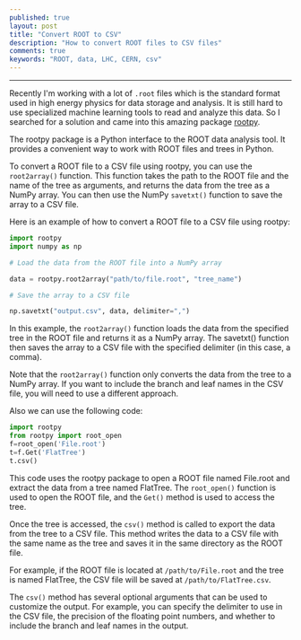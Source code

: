```yaml
---
published: true
layout: post
title: "Convert ROOT to CSV"
description: "How to convert ROOT files to CSV files"
comments: true
keywords: "ROOT, data, LHC, CERN, csv"
---
```


-----------------------


Recently I'm working with a lot of `.root` files which is the standard format used in high energy physics for data storage and analysis. It is still hard to use specialized machine learning tools to read and analyze this data. So I searched for a solution and came into this amazing package [rootpy](https://www.rootpy.org/). 

The rootpy package is a Python interface to the ROOT data analysis tool. It provides a convenient way to work with ROOT files and trees in Python.

To convert a ROOT file to a CSV file using rootpy, you can use the `root2array()` function. This function takes the path to the ROOT file and the name of the tree as arguments, and returns the data from the tree as a NumPy array. You can then use the NumPy `savetxt()` function to save the array to a CSV file.

Here is an example of how to convert a ROOT file to a CSV file using rootpy:

``` python
import rootpy
import numpy as np

# Load the data from the ROOT file into a NumPy array

data = rootpy.root2array("path/to/file.root", "tree_name")

# Save the array to a CSV file

np.savetxt("output.csv", data, delimiter=",")
```

In this example, the `root2array()` function loads the data from the specified tree in the ROOT file and returns it as a NumPy array. The savetxt() function then saves the array to a CSV file with the specified delimiter (in this case, a comma).

Note that the `root2array()` function only converts the data from the tree to a NumPy array. If you want to include the branch and leaf names in the CSV file, you will need to use a different approach.


Also we can use the following code: 

``` python
import rootpy
from rootpy import root_open
f=root_open('File.root')
t=f.Get('FlatTree')
t.csv()
```
This code uses the rootpy package to open a ROOT file named File.root and extract the data from a tree named FlatTree. The `root_open()` function is used to open the ROOT file, and the `Get()` method is used to access the tree.

Once the tree is accessed, the `csv()` method is called to export the data from the tree to a CSV file. This method writes the data to a CSV file with the same name as the tree and saves it in the same directory as the ROOT file.

For example, if the ROOT file is located at `/path/to/File.root` and the tree is named FlatTree, the CSV file will be saved at `/path/to/FlatTree.csv`.

The `csv()` method has several optional arguments that can be used to customize the output. For example, you can specify the delimiter to use in the CSV file, the precision of the floating point numbers, and whether to include the branch and leaf names in the output.